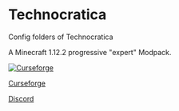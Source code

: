# Technocratica
Config folders of Technocratica

A Minecraft 1.12.2 progressive "expert" Modpack.

[![Curseforge](http://cf.way2muchnoise.eu/full_technocratica_downloads.svg)](https://minecraft.curseforge.com/projects/technocratica)

[Curseforge](https://minecraft.curseforge.com/projects/technocratica/)

[Discord](https://discordapp.com/invite/hsae7DJ)
